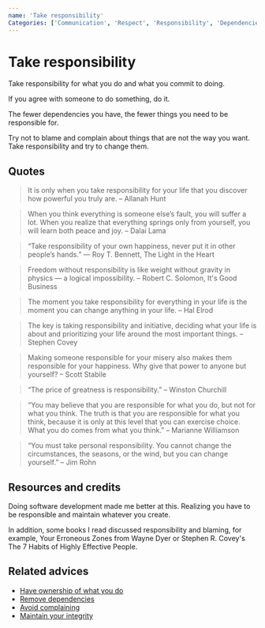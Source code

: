 ```yaml
---
name: 'Take responsibility'
Categories: ['Communication', 'Respect', 'Responsibility', 'Dependencies', 'Integrity']
---
```

# Take responsibility

Take responsibility for what you do and what you commit to doing.

If you agree with someone to do something, do it.

The fewer dependencies you have, the fewer things you need to be responsible for.

Try not to blame and complain about things that are not the way you want. Take responsibility and try to change them.

## Quotes

> It is only when you take responsibility for your life that you discover how powerful you truly are. – Allanah Hunt

> When you think everything is someone else’s fault, you will suffer a lot. When you realize that everything springs only from yourself, you will learn both peace and joy. – Dalai Lama

> “Take responsibility of your own happiness, never put it in other people’s hands.” ― Roy T. Bennett, The Light in the Heart

> Freedom without responsibility is like weight without gravity in physics — a logical impossibility. – Robert C. Solomon, It's Good Business

> The moment you take responsibility for everything in your life is the moment you can change anything in your life. – Hal Elrod

> The key is taking responsibility and initiative, deciding what your life is about and prioritizing your life around the most important things. – Stephen Covey

> Making someone responsible for your misery also makes them responsible for your happiness. Why give that power to anyone but yourself? – Scott Stabile

> “The price of greatness is responsibility.” – Winston Churchill

> “You may believe that you are responsible for what you do, but not for what you think. The truth is that you are responsible for what you think, because it is only at this level that you can exercise choice. What you do comes from what you think.” – Marianne Williamson

> “You must take personal responsibility. You cannot change the circumstances, the seasons, or the wind, but you can change yourself.” – Jim Rohn

## Resources and credits

Doing software development made me better at this. Realizing you have to be responsible and maintain whatever you create.

In addition, some books I read discussed responsibility and blaming, for example, Your Erroneous Zones from Wayne Dyer or Stephen R. Covey's The 7 Habits of Highly Effective People.

## Related advices

- [Have ownership of what you do](../Have%20ownership%20of%20what%20you%20do/index.md)
- [Remove dependencies](../Remove%20dependencies/index.md)
- [Avoid complaining](../Avoid%20complaining/index.md)
- [Maintain your integrity](../Maintain%20your%20integrity/index.md)